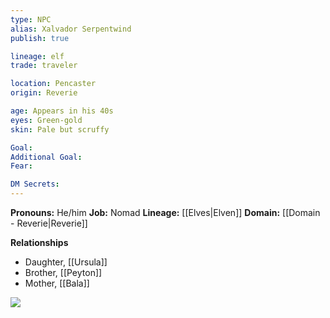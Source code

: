 ```yaml
---
type: NPC
alias: Xalvador Serpentwind
publish: true

lineage: elf
trade: traveler

location: Pencaster
origin: Reverie

age: Appears in his 40s
eyes: Green-gold
skin: Pale but scruffy

Goal:
Additional Goal:
Fear:

DM Secrets: 
---
```


**Pronouns:** He/him
**Job:** Nomad
**Lineage:** [[Elves|Elven]]
**Domain:** [[Domain - Reverie|Reverie]]

**Relationships**
- Daughter, [[Ursula]]
- Brother, [[Peyton]]
- Mother, [[Bala]]

<img src="https://assets.forge-vtt.com/60d466d53c661c0a58840f95/tokens/xalvador.png">
